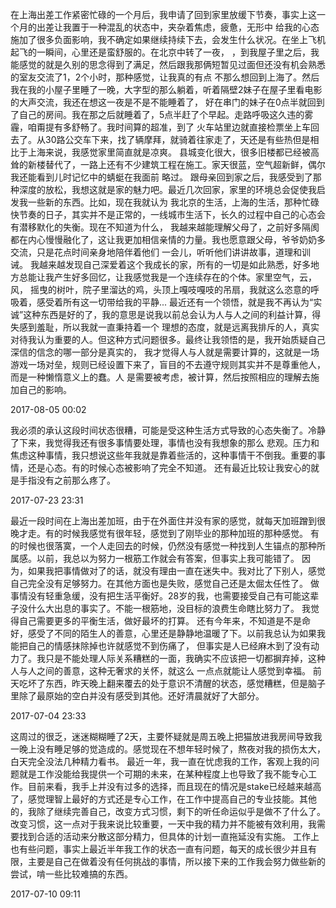 在上海出差工作紧密忙碌的一个月后，我申请了回到家里放缓下节奏，事实上这一个月的出差让我置于一种混乱的状态中，夹杂着焦虑，疲惫，无形中
给我的心态施加了很多负面影响，我不确定如果继续持续下去，会发生什么状况。在坐上飞机起飞的一瞬间，心里还是蛮舒服的。在北京中转了一夜，
，到我屋子里之后，我能感觉的就是久别的思念得到了满足，然后跟我那俩短暂见过面但还没有机会熟悉的室友交流了1，2个小时，那种感觉，让我真的有点
不那么想回到上海了。然后我在我的小屋子里睡了一晚，大字型的那么躺着，听着隔壁2妹子在屋子里看电影的大声交流，我还在想这一夜是不是不能睡着了，
好在串门的妹子在0点半就回到了自己的房间。我在那之后就睡着了，5点半赶了个早起。走路呼吸这久违的雾霾，咱甭提有多舒畅了。我时间算的超准，到了
火车站里边就直接检票坐上车回去了。从30路公交车下来，找了辆摩拜，就骑着往家走了，天还是有些热但是相比于上海来说，我感觉家里简直就是凉爽。
县城变化很大，很多旧楼都已经被高耸的新楼替代了，一路上还有不少建筑工程在施工。家天很蓝，空气超新鲜，偶尔我还能看到儿时记忆中的蜻蜓在我面前
略过。
跟母亲回到家之后，我感受到了那种深度的放松，我想这就是家的魅力吧。最近几次回家，家里的环境总会促使我启发我一些新的东西。比如，现在我就认为
我北京的生活，上海的生活，那种忙碌快节奏的日子，其实并不是正常的，一线城市生活下，长久的过程中自己的心态会有潜移默化的失衡。现在不知道为什么，
我越来越能理解父母了，之前好多隔阂都在内心慢慢融化了，这让我更加相信亲情的力量。我也愿意跟父母，爷爷奶奶多交流，只是花点时间亲身地陪伴着他们
一会儿，听听他们讲讲故事，道理和训诫。
我越来越发现自己深爱着这个我成长的家，所有的一切是如此熟悉，好多地方总能让我产生好多回忆，让我感觉我是一个连续存在的个体。家里空气，云，风，
摇曳的树叶，院子里溜达的鸡，头顶上嘎吱嘎吱的吊扇，我就这么恣意的呼吸着，感受着所有这一切带给我的平静...
最近还有一个领悟，就是我不再认为“实诚”这种东西是好的了，我的意思是说我以前总会认为人与人之间的利益计算，得失感到羞耻，所以我就一直秉持着一个
理想的态度，就是远离我排斥的人，真实对待我认为重要的人。但这种方式问题很多。最终让我领悟的是，我开始质疑自己深信的信念的哪一部分是真实的，
我才觉得人与人就是需要计算的，这就是一场游戏一场对垒，规则已经设置下来了，盲目的不去遵守规则其实并不是尊重他人，而是一种懒惰意义上的蠢。人
是需要被考虑，被计算，然后按照相应的理解去施加自己的影响。

2017-08-05 00:02


我必须的承认这段时间状态很糟，可能是受这种生活方式导致的心态失衡了。冷静了下来，我觉得我还有很多事情要处理，事情也没有我想象的那么
悲观。压力和焦虑这种事情，我只想说这些年我就是靠着些活的，这种事情干不倒我。重要的事情，还是心态。有的时候心态被影响了完全不知道。
还有最近比较让我安心的就是手指没有之前那么疼了。

2017-07-23 23:31


最近一段时间在上海出差加班，由于在外面住并没有家的感觉，就每天加班蹭到很晚才走。有的时候我感觉有很年轻，感觉到了刚毕业的那种加班的那种感觉。
有的时候也很落寞，一个人走回去的时候，仍然没有感觉一种找到人生锚点的那种所属感。以前，我总以为努力一根筋工作就会有答案，但事实上我可能错了。
因为，如果我把事情做对了的话，就没有理由一直在迷失中。我对比了下别人，感觉自己完全没有足够努力。在其他方面也是失败，感觉自己还是太倔太任性了。
做事情没有轻重急缓，没有把生活平衡好。28岁的我，也需要接受自己有可能这辈子没什么大出息的事实了。不能一根筋地，没目标的浪费生命瞎比努力了。
我觉得自己需要更多的平衡生活，做好最坏的打算。
还有今年来，不知道是不是命好，感受了不同的陌生人的善意，心里还是静静地温暖了下。以前我总认为如果我能把自己的情感抹除掉也许就感觉不到伤痛了，
但事实是人已经麻木到了没有动力了。我只是不能处理人际关系糟糕的一面，我确实不应该把一切都摒弃掉，这种人与人之间的善意，这种无奢求的关怀，就这么
一点点就能让人感觉到幸福。
前天吃坏了东西，昨天晚上翻来覆去的处于意识不清醒的状态，感觉糟糕，但是脑子里除了最原始的空白并没有感受到其他。还好清晨就好了大部分。


2017-07-04 23:33

这周过的很乏，迷迷糊糊睡了2天，主要怀疑就是周五晚上把猫放进我房间导致我一晚上没有睡足够的觉造成的。感觉现在不想年轻时候了，熬夜对我的损伤太大，白天完全没法几种精力看书。
最近一年，我一直在忧虑我的工作，客观上我的问题就是工作没能给我提供一个可期的未来，在某种程度上也导致了我不能专心工作。目前来看，我手上并没有过多的选择，而且现在的情况是stake已经越来越高了，感觉理智上最好的方式还是专心工作，在工作中提高自己的专业技能。其他的，我除了继续完善自己，改变方式习惯，剩下的听任命运似乎是做不了什么了。
改变习惯，这一点对于我来说比较重要，一天中我的精力并不能被有效利用，我需要找到合适的活动来分散这部分精力，但具体的计划一直拖延没有实施。
工作上也有些问题，事实上最近半年我工作的状态一直有问题，每天的成长很少并且有限，主要是自己在做着没有任何挑战的事情，所以接下来的工作我会努力做些新的尝试，啃一些比较难搞的东西。

2017-07-10 09:11